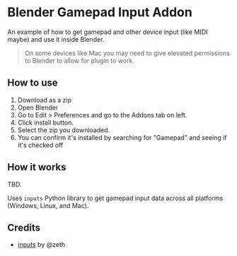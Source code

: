 # Blender Gamepad Input Addon

An example of how to get gamepad and other device input (like MIDI maybe) and use it inside Blender.

> On some devices like Mac you may need to give elevated permissions to Blender to allow for plugin to work.

## How to use

1. Download as a zip
1. Open Blender
1. Go to Edit > Preferences and go to the Addons tab on left.
1. Click install button.
1. Select the zip you downloaded.
1. You can confirm it's installed by searching for "Gamepad" and seeing if it's checked off

## How it works

TBD.

Uses `inputs` Python library to get gamepad input data across all platforms (Windows, Linux, and Mac).

## Credits

- [inputs](https://github.com/zeth/inputs) by @zeth
